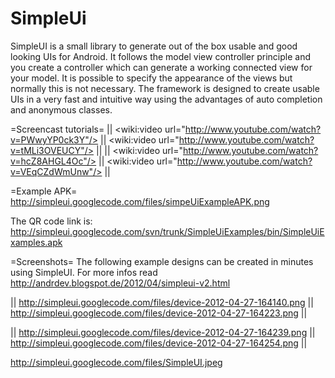 SimpleUi
========

SimpleUI is a small library to generate out of the box usable and good looking UIs for Android. It follows the model view controller principle and you create a controller which can generate a working connected view for your model. It is possible to specify the appearance of the views but normally this is not necessary. The framework is designed to create usable UIs in a very fast and intuitive way using the advantages of auto completion and anonymous classes. 

=Screencast tutorials=
|| <wiki:video url="http://www.youtube.com/watch?v=PWwyYP0ck3Y"/> || <wiki:video url="http://www.youtube.com/watch?v=tMLi3OVEUCY"/> ||
|| <wiki:video url="http://www.youtube.com/watch?v=hcZ8AHGL4Oc"/> || <wiki:video url="http://www.youtube.com/watch?v=VEqCZdWmUnw"/> ||


=Example APK=
http://simpleui.googlecode.com/files/simpeUiExampleAPK.png

The QR code link is: http://simpleui.googlecode.com/svn/trunk/SimpleUiExamples/bin/SimpleUiExamples.apk

=Screenshots=
The following example designs can be created in minutes using SimpleUI. For more infos read http://andrdev.blogspot.de/2012/04/simpleui-v2.html

|| http://simpleui.googlecode.com/files/device-2012-04-27-164140.png || http://simpleui.googlecode.com/files/device-2012-04-27-164223.png ||

|| http://simpleui.googlecode.com/files/device-2012-04-27-164239.png || http://simpleui.googlecode.com/files/device-2012-04-27-164254.png || 


http://simpleui.googlecode.com/files/SimpleUI.jpeg

